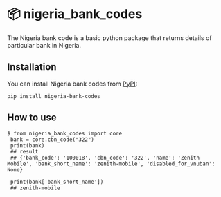 📦 nigeria_bank_codes 
=======================

The Nigeria bank code is a basic python package that returns details of particular bank in Nigeria.

## Installation

You can install Nigeria bank codes from [PyPI](https://pypi.org/project/nigeria_bank_codes/):

    pip install nigeria-bank-codes



## How to use

    $ from nigeria_bank_codes import core
     bank = core.cbn_code("322")
     print(bank)
     ## result 
     ## {'bank_code': '100018', 'cbn_code': '322', 'name': 'Zenith Mobile', 'bank_short_name': 'zenith-mobile', 'disabled_for_vnuban': None}
     
     print(bank['bank_short_name'])
     ## zenith-mobile

     

